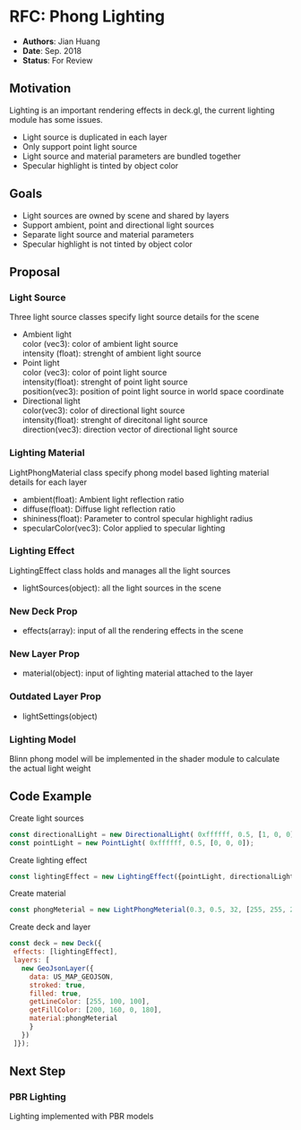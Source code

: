 # RFC: Phong Lighting

* **Authors**: Jian Huang
* **Date**: Sep. 2018
* **Status**: For Review

## Motivation

Lighting is an important rendering effects in deck.gl, the current lighting module has some issues.
* Light source is duplicated in each layer
* Only support point light source
* Light source and material parameters are bundled together
* Specular highlight is tinted by object color

## Goals
* Light sources are owned by scene and shared by layers
* Support ambient, point and directional light sources
* Separate light source and material parameters
* Specular highlight is not tinted by object color

## Proposal

### Light Source
Three light source classes specify light source details for the scene
* Ambient light  
color (vec3): color of ambient light source  
intensity (float): strenght of ambient light source
* Point light  
color (vec3): color of point light source  
intensity(float): strenght of point light source  
position(vec3): position of point light source in world space coordinate
* Directional light  
color(vec3): color of directional light source  
intensity(float): strenght of direcitonal light source  
direction(vec3): direction vector of directional light source

### Lighting Material
LightPhongMaterial class specify phong model based lighting material details for each layer
* ambient(float): Ambient light reflection ratio
* diffuse(float): Diffuse light reflection ratio
* shininess(float): Parameter to control specular highlight radius
* specularColor(vec3): Color applied to specular lighting

### Lighting Effect
LightingEffect class holds and manages all the light sources
* lightSources(object): all the light sources in the scene

### New Deck Prop
* effects(array): input of all the rendering effects in the scene

### New Layer Prop
* material(object): input of lighting material attached to the layer

### Outdated Layer Prop
* lightSettings(object)

### Lighting Model
Blinn phong model will be implemented in the shader module to calculate the actual light weight

## Code Example

Create light sources
```js
const directionalLight = new DirectionalLight( 0xffffff, 0.5, [1, 0, 0]);
const pointLight = new PointLight( 0xffffff, 0.5, [0, 0, 0]);
```

Create lighting effect
```js
const lightingEffect = new LightingEffect({pointLight, directionalLight}])
```

Create material
```js
const phongMeterial = new LightPhongMeterial(0.3, 0.5, 32, [255, 255, 255, 255])
```

Create deck and layer
```js
const deck = new Deck({
 effects: [lightingEffect],
 layers: [
   new GeoJsonLayer({
     data: US_MAP_GEOJSON,
     stroked: true,
     filled: true,
     getLineColor: [255, 100, 100],
     getFillColor: [200, 160, 0, 180],
     material:phongMeterial
     }
   })
 ]});
```
## Next Step

### PBR Lighting
Lighting implemented with PBR models
